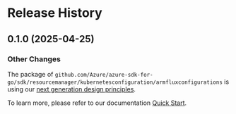 # Release History

## 0.1.0 (2025-04-25)
### Other Changes

The package of `github.com/Azure/azure-sdk-for-go/sdk/resourcemanager/kubernetesconfiguration/armfluxconfigurations` is using our [next generation design principles](https://azure.github.io/azure-sdk/general_introduction.html).

To learn more, please refer to our documentation [Quick Start](https://aka.ms/azsdk/go/mgmt).
